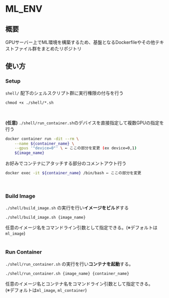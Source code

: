 # ML_ENV
## 概要
GPUサーバー上でML環境を構築するため、基盤となるDockerfileやその他テキストファイル群をまとめたリポジトリ

## 使い方
### Setup
`shell/` 配下のシェルスクリプト群に実行権限の付与を行う
```
chmod +x ./shell/*.sh
```
<br>

**(任意)** `./shell/run_container.sh`のデバイスを直接指定して複数GPUの指定を行う
```./shell/run_container.sh
docker container run -dit --rm \
    --name ${container_name} \
    --gpus '"device=0"' \ ← ここの部分を変更 (ex device=0,1)
    ${image_name}
```

お好みでコンテナにアタッチする部分のコメントアウト行う
```./shell/run_container.sh
docker exec -it ${container_name} /bin/bash ← ここの部分を変更
```
<br>

### Build Image
`./shell/build_image.sh` の実行を行い**イメージをビルド**する
```
./shell/build_image.sh {image_name}
```

任意のイメージ名をコマンドライン引数として指定できる。(※デフォルトは`ml_image`)
<br><br>

### Run Container
`./shell/run_container.sh` の実行を行い**コンテナを起動**する。
```
./shell/run_container.sh {image_name} {container_name}
```
任意のイメージ名とコンテナ名をコマンドライン引数として指定できる。<br>(※デフォルトは`ml_image`, `ml_container`)
